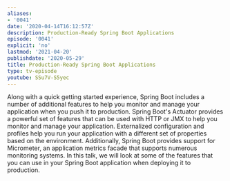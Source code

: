 ```yaml
---
aliases:
- '0041'
date: '2020-04-14T16:12:57Z'
description: Production-Ready Spring Boot Applications
episode: '0041'
explicit: 'no'
lastmod: '2021-04-20'
publishdate: '2020-05-29'
title: Production-Ready Spring Boot Applications
type: tv-episode
youtube: SSu7V-S5yec
---
```


Along with a quick getting started experience, Spring Boot includes a number of additional features to help you monitor and manage your application when you push it to production. Spring Boot's Actuator provides a powerful set of features that can be used with HTTP or JMX to help you monitor and manage your application. Externalized configuration and profiles help you run your application with a different set of properties based on the environment. Additionally, Spring Boot provides support for Micrometer, an application metrics facade that supports numerous monitoring systems. In this talk, we will look at some of the features that you can use in your Spring Boot application when deploying it to production.